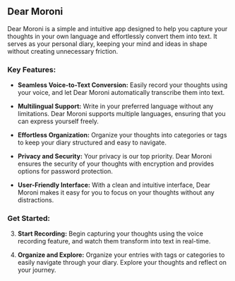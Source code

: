 ## Dear Moroni

Dear Moroni is a simple and intuitive app designed to help you capture your thoughts in your own language and effortlessly convert them into text. It serves as your personal diary, keeping your mind and ideas in shape without creating unnecessary friction.

### Key Features:

- **Seamless Voice-to-Text Conversion:** Easily record your thoughts using your voice, and let Dear Moroni automatically transcribe them into text.

- **Multilingual Support:** Write in your preferred language without any limitations. Dear Moroni supports multiple languages, ensuring that you can express yourself freely.

- **Effortless Organization:** Organize your thoughts into categories or tags to keep your diary structured and easy to navigate.

- **Privacy and Security:** Your privacy is our top priority. Dear Moroni ensures the security of your thoughts with encryption and provides options for password protection.

- **User-Friendly Interface:** With a clean and intuitive interface, Dear Moroni makes it easy for you to focus on your thoughts without any distractions.

### Get Started:



3. **Start Recording:** Begin capturing your thoughts using the voice recording feature, and watch them transform into text in real-time.

4. **Organize and Explore:** Organize your entries with tags or categories to easily navigate through your diary. Explore your thoughts and reflect on your journey.



